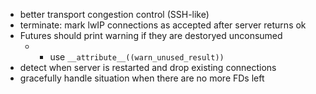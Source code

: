 
* better transport congestion control (SSH-like)
* terminate: mark lwIP connections as accepted after server returns ok
* Futures should print warning if they are destoryed unconsumed
  * + use `__attribute__((warn_unused_result))`
* detect when server is restarted and drop existing connections
* gracefully handle situation when there are no more FDs left
